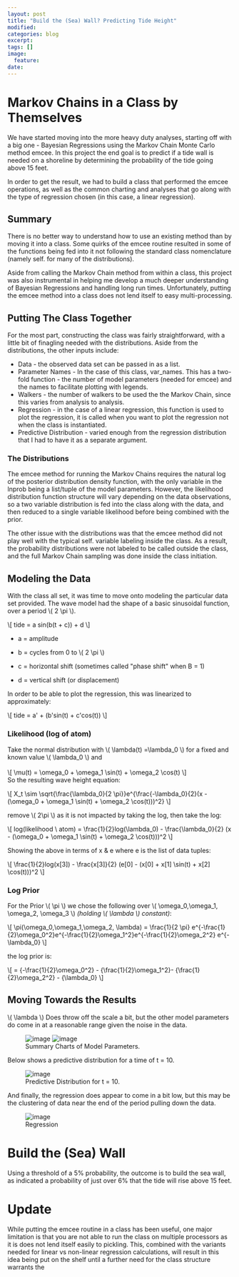 ```yaml
---
layout: post
title: "Build the (Sea) Wall? Predicting Tide Height"
modified:
categories: blog
excerpt:
tags: []
image:
  feature:
date: 
---
```


# Markov Chains in a Class by Themselves

We have started moving into the more heavy duty analyses, starting off with a big one - Bayesian Regressions using the Markov Chain Monte Carlo method emcee. In this project the end goal is to predict if a tide wall is needed on a shoreline by determining the probability of the tide going above 15 feet.

In order to get the result, we had to build a class that performed the emcee operations, as well as the common charting and analyses that go along with the type of regression chosen (in this case, a linear regression).

## Summary
There is no better way to understand how to use an existing method than by moving it into a class. Some quirks of the emcee routine resulted in some of the functions being fed into it not following the standard class nomenclature (namely self. for many of the distributions).

Aside from calling the Markov Chain method from within a class, this project was also instrumental in helping me develop a much deeper understanding of Bayesian Regressions and handling long run times. Unfortunately, putting the emcee method into a class does not lend itself to easy multi-processing.



## Putting The Class Together
For the most part, constructing the class was fairly straightforward, with a little bit of finagling needed with the distributions. Aside from the distributions, the other inputs include:

* Data - the observed data set can be passed in as a list.
* Parameter Names - In the case of this class, var_names. This has a two-fold function - the number of model parameters (needed for emcee) and the names to facilitate plotting with legends.
* Walkers - the number of walkers to be used the the Markov Chain, since this varies from analysis to analysis.
* Regression - in the case of a linear regression, this function is used to plot the regression, it is called when you want to plot the regression not when the class is instantiated.
* Predictive Distribution - varied enough from the regression distribution that I had to have it as a separate argument.

### The Distributions
The emcee method for running the Markov Chains requires the natural log of the posterior distribution density function, with the only variable in the lnprob being a list/tuple of the model parameters. However, the likelihood distribution function structure will vary depending on the data observations, so a two variable distribution is fed into the class along with the data, and then reduced to a single variable likelihood before being combined with the prior.

The other issue with the distributions was that the emcee method did not play well with the typical self. variable labeling inside the class. As a result, the probability distributions were not labeled to be called outside the class, and the full Markov Chain sampling was done inside the class initiation.

## Modeling the Data
With the class all set, it was time to move onto modeling the particular data set provided. The wave model had the shape of a basic sinusoidal function, over a period \\( 2 \pi \\).

\\[ tide = a sin(b(t + c)) + d \\]

* a = amplitude

* b = cycles from 0 to \\( 2 \pi \\)

* c = horizontal shift (sometimes called "phase shift" when B = 1)

* d = vertical shift (or displacement)

In order to be able to plot the regression, this was linearized to approximately:

\\[ tide = a' + (b'sin(t) + c'cos(t)) \\]

### Likelihood (log of atom)

Take the normal distribution with \\( \lambda(t) =\lambda_0 \\) for a fixed and known value \\( \lambda_0 \\) and
<br /><br />
\\[ \mu(t) = \omega_0 + \omega_1 \sin(t) + \omega_2 \cos(t) \\]
<br />
So the resulting wave height equation:

\\[ X_t \sim \sqrt{\frac{\lambda_0}{2 \pi}}e^{\frac{-\lambda_0}{2}(x - (\omega_0 + \omega_1 \sin(t) + \omega_2 \cos(t)))^2} \\]

remove \\( 2\pi \\) as it is not impacted by taking the log, then take the log:

\\[ log(likelihood \  atom) = \frac{1}{2}log(\lambda_0) - \frac{\lambda_0}{2} (x - (\omega_0 + \omega_1 \sin(t) + \omega_2 \cos(t)))^2 \\]


Showing the above in terms of x & e where e is the list of data tuples:

\\[ \frac{1}{2}log(x[3]) - \frac{x[3]}{2} (e[0] - (x[0] + x[1] \sin(t) + x[2] \cos(t)))^2 \\]

### Log Prior

For the Prior \\( \pi \\) we chose the following over \\( \omega_0,\omega_1, \omega_2, \omega_3 \\) *(holding \\( \lambda \\) constant)*:

\\[ \pi(\omega_0,\omega_1,\omega_2, \lambda) = \frac{1}{2 \pi} e^{-\frac{1}{2}\omega_0^2}e^{-\frac{1}{2}\omega_1^2}e^{-\frac{1}{2}\omega_2^2} e^{-\lambda_0} \\]

the log prior is:

\\[ =  {-\frac{1}{2}\omega_0^2} - {\frac{1}{2}\omega_1^2}- {\frac{1}{2}\omega_2^2} - {\lambda_0} \\]


## Moving Towards the Results
\\( \lambda \\) Does throw off the scale a bit, but the other model parameters do come in at a reasonable range given the noise in the data.

<figure class="half">
	<img src="{{site.url}}/images/p4param.png" alt="image">
	<img src="{{site.url}}/images/p4corners.png" alt="image">
	<figcaption>Summary Charts of Model Parameters.</figcaption>
</figure>

Below shows a predictive distribution for a time of t = 10.

<figure>
	<img src="{{site.url}}/images/p4prob_dist.png" alt="image">
	<figcaption>Predictive Distribution for t = 10. </figcaption>
</figure>

And finally, the regression does appear to come in a bit low, but this may be the clustering of data near the end of the period pulling down the data.

<figure>
	<img src="{{site.url}}/images/p4reg.png" alt="image">
	<figcaption>Regression</figcaption>
</figure>

# Build the (Sea) Wall

Using a threshold of a 5% probability, the outcome is to build the sea wall, as indicated a probability of just over 6% that the tide will rise above 15 feet.

# Update
While putting the emcee routine in a class has been useful, one major limitation is that you are not able to run the class on multiple processors as it is does not lend itself easily to pickling. This, combined with the variants needed for linear vs non-linear regression calculations, will result in this idea being put on the shelf until a further need for the class structure warrants the
